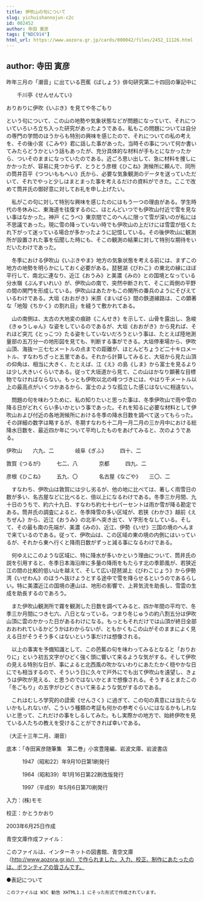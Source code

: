 ```yaml
---
title: 伊吹山の句について
slug: yichuishannojun-c2c
id: 002452
author: 寺田 寅彦
tags: ["NDC914"]
html_url: https://www.aozora.gr.jp/cards/000042/files/2452_11126.html
---
```


## author: 寺田 寅彦

昨年三月の「潮音」に出ている芭蕉《ばしょう》俳句研究第二十四回の筆記中に




　　千川亭《せんせんてい》

おりおりに伊吹《いぶき》を見てや冬ごもり





という句について、この山の地勢や気象状態などが問題になっていて、それについていろいろ立ち入った研究があったようである。私もこの問題については自分の専門の学問のほうからも特別の興味を感じたので、それについての私の考えを、その後小宮《こみや》君に話した事があった。当時その事について何か書いてみたらどうかという話もあったが、充分具体的な材料が手もとになかったから、ついそのままになっていたのである。近ごろ思い出して、急に材料を捜しにかかったが、容易に見つからず、とうとう彦根《ひこね》測候所に頼んで、同所の筒井百平《つついももへい》氏から、必要な気象観測のデータを送っていただいて、それでやっと少しはまとまった事を考えるだけの資料ができた。ここで改めて筒井氏の御好意に対してお礼を申し上げたい。

　私がこの句に対して特別な興味を感じたのにはもう一つの理由がある。学生時代の冬休みに、東海道を往復するのに、ほとんどいつでも伊吹山付近で雪を見ない事はなかった。神戸《こうべ》東京間でこのへんに限って雪が深いのが私には不思議であった。現に雪の降っていない時でも伊吹山の上だけには雪雲が低くたれ下がって迷っている場合が多かったように記憶している。その後伊吹山に観測所が設置された事を伝聞した時にも、そこの観測の結果に対して特別な期待をいだいたわけであった。

　冬季における伊吹山《いぶきやま》地方の気象状態を考える前には、まずこの地方の地勢を明らかにしておく必要がある。琵琶湖《びわこ》の東北の縁にほぼ平行して、南北に連なり、近江《おうみ》と美濃《みの》との国境となっている分水嶺《ぶんすいれい》が、伊吹山の南で、突然中断されて、そこに両側の平野の間の関門を形成している。伊吹山はあたかもこの関所の番兵のようにそびえているわけである。大垣《おおがき》米原《まいばら》間の鉄道線路は、この顕著な「地殻《ちかく》の割れ目」を縫うて敷かれてある。

　山の南側は、太古の大地変の痕跡《こんせき》を示して、山骨を露出し、急峻《きゅうしゅん》な姿をしているのであるが、大垣《おおがき》から見れば、それほど突兀《とっこつ》たる姿をしていないだろうという事は、たとえば陸地測量部の五万分一の地形図を見ても、判断する事ができる。大垣停車場から、伊吹山頂、海抜一三七七メートルの点までの距離が、ほとんどちょうど二十キロメートル、すなわちざっと五里である。それから計算してみると、大垣から見た山頂の仰角は、相当に大きく、たとえば、江《え》の島《しま》から富士を見るよりは少し大きいくらいである。従って大垣道から見て、この山はかなり顕著な目標物でなければならない。もっとも伊吹以北の峰つづきには、やはり千メートル以上の最高点がいくつかあるから、富士のような孤立した感じはないに相違ない。

　問題の句を味わうために、私の知りたいと思った事は、冬季伊吹山で雨や雪の降る日がどれくらい多いかという事であった。それを知るに必要な材料として伊吹山および付近の各地測候所における冬季の降水日数を調べて送ってもらった。その詳細の数字は略するが、冬期すなわち十二月一月二月の三か月中における総降水日数を、最近四か年について平均したものをあげてみると、次のようである。




伊吹山　　六九、二　　　　岐阜《ぎふ》　　　四十、二

敦賀《つるが》　　　七二、八　　　　京都　　　四九、二

彦根《ひこね》　　　五九、〇　　　　名古屋《なごや》　　三〇、二





　すなわち、伊吹山は敦賀には少し劣るが、他の地に比べては、著しく雨雪日の数が多い、名古屋などに比べると、倍以上になるわけである。冬季三か月間、九十日のうちで、約六十九日、すなわち約七十七パーセントは雨か雪が降る勘定である。筒井氏の調査によると、冬季降雪の多い区域が、若狭《わかさ》越前《えちぜん》から、近江《おうみ》の北半へ突き出て、Ｖ字形をなしている。そして、その最も南の先端が、美濃《みの》、近江、伊勢《いせ》三国の境のへんまで来ているのである。従って、伊吹山は、この区域の東の境の内側にはいっているが、それから東へ行くと降雨日数がずっと減る事になるわけである。

　何ゆえにこのような区域に、特に降水が多いかという理由について、筒井氏の説を引用すると、冬季日本海沿岸に多量の降雨をもたらす北の季節風が、若狭近江の間の比較的低い山を越えて、そして広い琵琶湖上《びわこじょう》から伊勢湾《いせわん》のほうへ抜けようとする途中で雪を降らせるというのであるらしい。特に美濃近江の国境の連山は、地形の影響で、上昇気流を助長し、雪雲の生成を助長するのであろう。

　また伊吹山観測所で霧を観測した日数を調べてみると、四か年間の平均で、冬季三か月間につき七六、八日となっている。つまり冬じゅうの約八割五分は伊吹山頂に雲のかかった日があるわけになる。もっともそれだけでは山頂が終日全部おおわれているかどうかはわからないが、ともかくもこの山がそのままによく見える日がそうそう多くはないという事だけは想像される。

　以上の事実を予備知識として、この芭蕉の句を味わってみるとなると「おりおりに」という初五文字がひどく強く頭に響いて来るような気がする。そして伊吹の見える特別な日が、事によると北西風の吹かないわりにあたたかく穏やかな日にでも相当するので、そういう日に久々で戸外にでも出て伊吹山を遠望し、きょうは伊吹が見える、と思うのではないかとまで想像される。そうするとまたこの「冬ごもり」の五字がひどくきいて来るような気がするのである。

　これはむしろ学究的の詮索《せんさく》に過ぎて、この句の真意には当たらないかもしれないが、こういう種類の考証も何かの参考ぐらいにはなるかもしれないと思って、これだけの事をしるしてみた。もし実際かの地方で、始終伊吹を見ている人たちの教えを受けることができれば幸いである。

（大正十三年二月、潮音）













底本：「寺田寅彦随筆集　第二巻」小宮豊隆編、岩波文庫、岩波書店


　　　1947（昭和22）年9月10日第1刷発行

　　　1964（昭和39）年1月16日第22刷改版発行

　　　1997（平成9）年5月6日第70刷発行

入力：(株)モモ

校正：かとうかおり

2003年6月25日作成

青空文庫作成ファイル：

このファイルは、インターネットの図書館、青空文庫（http://www.aozora.gr.jp/）で作られました。入力、校正、制作にあたったのは、ボランティアの皆さんです。











●表記について


	このファイルは W3C 勧告 XHTML1.1 にそった形式で作成されています。